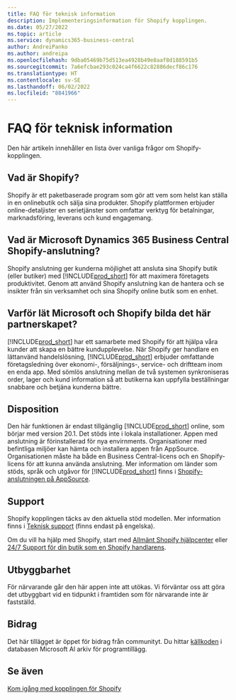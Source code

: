 ```yaml
---
title: FAQ för teknisk information
description: Implementeringsinformation för Shopify kopplingen.
ms.date: 05/27/2022
ms.topic: article
ms.service: dynamics365-business-central
author: AndreiPanko
ms.author: andreipa
ms.openlocfilehash: 9dba05469b75d513ea4928b49e8aaf8d188591b5
ms.sourcegitcommit: 7a6efcbae293c024ca4f6622c82886decf86c176
ms.translationtype: HT
ms.contentlocale: sv-SE
ms.lasthandoff: 06/02/2022
ms.locfileid: "8841966"
---
```

# <a name="faq-for-technical-details"></a>FAQ för teknisk information

Den här artikeln innehåller en lista över vanliga frågor om Shopify-kopplingen.

## <a name="what-is-shopify"></a>Vad är Shopify? 

Shopify är ett paketbaserade program som gör att vem som helst kan ställa in en onlinebutik och sälja sina produkter. Shopify plattformen erbjuder online-detaljister en serietjänster som omfattar verktyg för betalningar, marknadsföring, leverans och kund engagemang. 

## <a name="what-is-the-microsoft-dynamics-365-business-central-shopify-connector"></a>Vad är Microsoft Dynamics 365 Business Central Shopify-anslutning? 

Shopify anslutning ger kunderna möjlighet att ansluta sina Shopify butik (eller butiker) med [!INCLUDE[prod_short](../includes/prod_short.md)] för att maximera företagets produktivitet. Genom att använd Shopify anslutning kan de hantera och se insikter från sin verksamhet och sina Shopify online butik som en enhet. 

## <a name="why-did-microsoft-and-shopify-form-this-partnership"></a>Varför lät Microsoft och Shopify bilda det här partnerskapet? 

[!INCLUDE[prod_short](../includes/prod_long.md)] har ett samarbete med Shopify för att hjälpa våra kunder att skapa en bättre kundupplevelse. När Shopify ger handlare en lättanvänd handelslösning, [!INCLUDE[prod_short](../includes/prod_short.md)] erbjuder omfattande företagsledning över ekonomi-, försäljnings-, service- och driftteam inom en enda app. Med sömlös anslutning mellan de två systemen synkroniseras order, lager och kund information så att butikerna kan uppfylla beställningar snabbare och betjäna kunderna bättre.

## <a name="availability"></a>Disposition

Den här funktionen är endast tillgänglig [!INCLUDE[prod_short](../includes/prod_short.md)] online, som börjar med version 20.1. Det stöds inte i lokala installationer. Appen med anslutning är förinstallerad för nya envirnments. Organisationer med befintliga miljöer kan hämta och installera appen från AppSource. Organisationen måste ha både en Business Central-licens och en Shopify-licens för att kunna använda anslutning. Mer information om länder som stöds, språk och utgåvor för [!INCLUDE[prod_short](../includes/prod_short.md)] finns i [Shopify-anslutningen på AppSource](https://go.microsoft.com/fwlink/?linkid=2196238).

## <a name="support"></a>Support

Shopify kopplingen täcks av den aktuella stöd modellen. Mer information finns i [Teknisk support](/dynamics365/business-central/dev-itpro/administration//manage-technical-support) (finns endast på engelska). 

Om du vill ha hjälp med Shopify, start med [Allmänt Shopify hjälpcenter](https://help.shopify.com/) eller [24/7 Support för din butik som en Shopify handlarens](https://help.shopify.com/questions#/).

## <a name="extensibility"></a>Utbyggbarhet

För närvarande går den här appen inte att utökas. Vi förväntar oss att göra det utbyggbart vid en tidpunkt i framtiden som för närvarande inte är fastställd.

## <a name="contribution"></a>Bidrag

Det här tillägget är öppet för bidrag från communityt. Du hittar [källkoden](https://github.com/microsoft/ALAppExtensions/tree/main/Apps/W1/Shopify) i databasen Microsoft Al arkiv för programtillägg.




## <a name="see-also"></a>Se även

[Kom igång med kopplingen för Shopify](get-started.md)  
